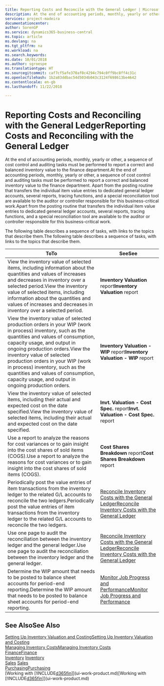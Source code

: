 ```yaml
---
title: Reporting Costs and Reconcile with the General Ledger | Microsoft Docs
description: At the end of accounting periods, monthly, yearly or other, a sequence of cost control and auditing tasks must be performed to report a correct and balanced inventory value to the finance department. Apart from the posting routine that transfers the individual item value entries to dedicated general ledger accounts, several reports, tracing functions, and a special reconciliation tool are available to the auditor or controller responsible for this business-critical work.
services: project-madeira
documentationcenter: 
author: SorenGP
ms.service: dynamics365-business-central
ms.topic: article
ms.devlang: na
ms.tgt_pltfrm: na
ms.workload: na
ms.search.keywords: 
ms.date: 10/01/2018
ms.author: sgroespe
ms.translationtype: HT
ms.sourcegitcommit: caf7cf5afe370af0c4294c794c0ff9bc8ff4c31c
ms.openlocfilehash: 1b2a83ddbac54d5034b043c3124f698613be4642
ms.contentlocale: en-gb
ms.lasthandoff: 11/22/2018

---
```

# <a name="reporting-costs-and-reconciling-with-the-general-ledger"></a><span data-ttu-id="eed05-104">Reporting Costs and Reconciling with the General Ledger</span><span class="sxs-lookup"><span data-stu-id="eed05-104">Reporting Costs and Reconciling with the General Ledger</span></span>
<span data-ttu-id="eed05-105">At the end of accounting periods, monthly, yearly or other, a sequence of cost control and auditing tasks must be performed to report a correct and balanced inventory value to the finance department.</span><span class="sxs-lookup"><span data-stu-id="eed05-105">At the end of accounting periods, monthly, yearly or other, a sequence of cost control and auditing tasks must be performed to report a correct and balanced inventory value to the finance department.</span></span> <span data-ttu-id="eed05-106">Apart from the posting routine that transfers the individual item value entries to dedicated general ledger accounts, several reports, tracing functions, and a special reconciliation tool are available to the auditor or controller responsible for this business-critical work.</span><span class="sxs-lookup"><span data-stu-id="eed05-106">Apart from the posting routine that transfers the individual item value entries to dedicated general ledger accounts, several reports, tracing functions, and a special reconciliation tool are available to the auditor or controller responsible for this business-critical work.</span></span>  

 <span data-ttu-id="eed05-107">The following table describes a sequence of tasks, with links to the topics that describe them.</span><span class="sxs-lookup"><span data-stu-id="eed05-107">The following table describes a sequence of tasks, with links to the topics that describe them.</span></span>   

|<span data-ttu-id="eed05-108">**To**</span><span class="sxs-lookup"><span data-stu-id="eed05-108">**To**</span></span>|<span data-ttu-id="eed05-109">**See**</span><span class="sxs-lookup"><span data-stu-id="eed05-109">**See**</span></span>|  
|------------|-------------|  
|<span data-ttu-id="eed05-110">View the inventory value of selected items, including information about the quantities and values of increases and decreases in inventory over a selected period.</span><span class="sxs-lookup"><span data-stu-id="eed05-110">View the inventory value of selected items, including information about the quantities and values of increases and decreases in inventory over a selected period.</span></span>|<span data-ttu-id="eed05-111">**Inventory Valuation** report</span><span class="sxs-lookup"><span data-stu-id="eed05-111">**Inventory Valuation** report</span></span>|  
|<span data-ttu-id="eed05-112">View the inventory value of selected production orders in your WIP (work in process) inventory, such as the quantities and values of consumption, capacity usage, and output in ongoing production orders.</span><span class="sxs-lookup"><span data-stu-id="eed05-112">View the inventory value of selected production orders in your WIP (work in process) inventory, such as the quantities and values of consumption, capacity usage, and output in ongoing production orders.</span></span>|<span data-ttu-id="eed05-113">**Inventory Valuation - WIP** report</span><span class="sxs-lookup"><span data-stu-id="eed05-113">**Inventory Valuation - WIP** report</span></span>|  
|<span data-ttu-id="eed05-114">View the inventory value of selected items, including their actual and expected cost on the date specified.</span><span class="sxs-lookup"><span data-stu-id="eed05-114">View the inventory value of selected items, including their actual and expected cost on the date specified.</span></span>|<span data-ttu-id="eed05-115">**Invt. Valuation - Cost Spec.** report</span><span class="sxs-lookup"><span data-stu-id="eed05-115">**Invt. Valuation - Cost Spec.** report</span></span>|  
|<span data-ttu-id="eed05-116">Use a report to analyze the reasons for cost variances or to gain insight into the cost shares of sold items (COGS).</span><span class="sxs-lookup"><span data-stu-id="eed05-116">Use a report to analyze the reasons for cost variances or to gain insight into the cost shares of sold items (COGS).</span></span>|<span data-ttu-id="eed05-117">**Cost Shares Breakdown** report</span><span class="sxs-lookup"><span data-stu-id="eed05-117">**Cost Shares Breakdown** report</span></span>|  
|<span data-ttu-id="eed05-118">Periodically post the value entries of item transactions from the inventory ledger to the related G/L accounts to reconcile the two ledgers.</span><span class="sxs-lookup"><span data-stu-id="eed05-118">Periodically post the value entries of item transactions from the inventory ledger to the related G/L accounts to reconcile the two ledgers.</span></span>|[<span data-ttu-id="eed05-119">Reconcile Inventory Costs with the General Ledger</span><span class="sxs-lookup"><span data-stu-id="eed05-119">Reconcile Inventory Costs with the General Ledger</span></span>](finance-how-to-post-inventory-costs-to-the-general-ledger.md)|  
|<span data-ttu-id="eed05-120">Use one page to audit the reconciliation between the inventory ledger and the general ledger.</span><span class="sxs-lookup"><span data-stu-id="eed05-120">Use one page to audit the reconciliation between the inventory ledger and the general ledger.</span></span>|[<span data-ttu-id="eed05-121">Reconcile Inventory Costs with the General Ledger</span><span class="sxs-lookup"><span data-stu-id="eed05-121">Reconcile Inventory Costs with the General Ledger</span></span>](finance-how-to-post-inventory-costs-to-the-general-ledger.md)|  
|<span data-ttu-id="eed05-122">Determine the WIP amount that needs to be posted to balance sheet accounts for period-end reporting.</span><span class="sxs-lookup"><span data-stu-id="eed05-122">Determine the WIP amount that needs to be posted to balance sheet accounts for period-end reporting.</span></span>|[<span data-ttu-id="eed05-123">Monitor Job Progress and Performance</span><span class="sxs-lookup"><span data-stu-id="eed05-123">Monitor Job Progress and Performance</span></span>](projects-how-monitor-progress-performance.md)|

## <a name="see-also"></a><span data-ttu-id="eed05-124">See Also</span><span class="sxs-lookup"><span data-stu-id="eed05-124">See Also</span></span>  
[<span data-ttu-id="eed05-125">Setting Up Inventory Valuation and Costing</span><span class="sxs-lookup"><span data-stu-id="eed05-125">Setting Up Inventory Valuation and Costing</span></span>](finance-set-up-inventory-valuation-and-costing.md)  
[<span data-ttu-id="eed05-126">Managing Inventory Costs</span><span class="sxs-lookup"><span data-stu-id="eed05-126">Managing Inventory Costs</span></span>](finance-manage-inventory-costs.md)  
[<span data-ttu-id="eed05-127">Finance</span><span class="sxs-lookup"><span data-stu-id="eed05-127">Finance</span></span>](finance.md)  
<span data-ttu-id="eed05-128">[Inventory](inventory-manage-inventory.md) </span><span class="sxs-lookup"><span data-stu-id="eed05-128">[Inventory](inventory-manage-inventory.md) </span></span>  
<span data-ttu-id="eed05-129">[Sales](sales-manage-sales.md) </span><span class="sxs-lookup"><span data-stu-id="eed05-129">[Sales](sales-manage-sales.md) </span></span>  
[<span data-ttu-id="eed05-130">Purchasing</span><span class="sxs-lookup"><span data-stu-id="eed05-130">Purchasing</span></span>](purchasing-manage-purchasing.md)  
<span data-ttu-id="eed05-131">[Working with [!INCLUDE[d365fin](includes/d365fin_md.md)]](ui-work-product.md)</span><span class="sxs-lookup"><span data-stu-id="eed05-131">[Working with [!INCLUDE[d365fin](includes/d365fin_md.md)]](ui-work-product.md)</span></span>

